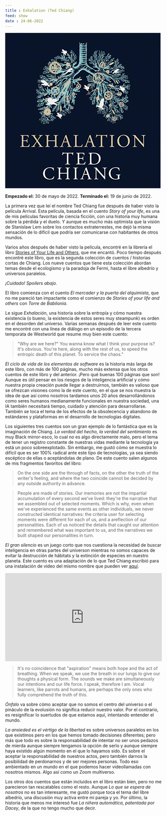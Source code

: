 ```yaml
---
title : Exhalation (Ted Chiang)
feed: show
date : 24-06-2022
---
```


![Portada](/assets/img/tedchiang_exhalation.jpg "Portada del libro")

**Empezado el:** 30 de mayo de 2022.
**Terminado el:**  19 de junio de 2022.

La primera vez que leí el nombre Ted Chiang fue después de haber visto la película Arrival. Esta película, basada en el cuento *Story of your life*, es una de mis películas favoritas de ciencia ficción, con una historia muy humana sobre la pérdida y el duelo. Y aunque es mucho más optimista que la visión de Stanislaw Lem sobre los contactos extraterrestes, me dejó la misma sensación de lo difícil que podría ser comunicarse con habitantes de otros mundos.

Varios años después de haber visto la película, encontré en la librería el libro [Stories of Your Life and Others](https://en.wikipedia.org/wiki/Stories_of_Your_Life_and_Others), que me encantó. Poco tiempo después encontré este libro, que es la segunda colección de cuentos / historias cortas de Chiang. Los nueve cuentos que tiene esta colección abordan temas desde el ecologismo y la paradoja de Fermi, hasta el libre albedrío y universos paralelos. 

*¡Cuidado! Spoilers abajo.*

El libro comienza con el cuento *El mercader y la puerta del alquimista*, que no me pareció tan impactante como el comienzo de *Stories of your life and others*  con *Torre de Babilonia*.

Le sigue *Exhalación*, una historia sobre la entropía y cómo nuestra existencia (o bueno, la existencia de estos seres muy steampunk) es orden en el desorden del universo. Varias semanas después de leer este cuento me encontré con una línea de diálogo en un episodio de la tercera temporata de Westworld que resume muy bien este cuento:

> "Why are we here?" You wanna know what I think your purpose is? It's obvious. You're here, along with the rest of us, to speed the entropic death of this planet. To service the chaos."

*El ciclo de vida de los elementos de software* es la historia más larga de este libro, con más de 100 páginas, mucho más extensa que los otros cuentos de este libro y del anterior. ¡Pero qué buenas 100 páginas que son! Aunque es útil pensar en los riesgos de la inteligencia artificial y cómo nuestra propia creación puede llegar a destruirnos, también es valioso que se ofrezcan visiones como la de este cuento, en el que se nos muestra la idea de que así como nosotros tardamos unos 20 años desarrollándonos como seres humanos medianamente funcionales en nuestra sociedad, una IA también necesitará tiempo, cuidado y atención para desarrollarse. También se toca el tema de los efectos de la obsolecencia y abandono de estándares y plataformas en el desarrollo de tecnologías digitales.

Los siguientes tres cuentos son un gran ejemplo de lo fantástica que es la imaginación de Chiang. *La verdad del hecho, la verdad del sentimiento* es muy Black mirror-esco, lo cual no es algo directamente malo, pero el tema de tener un registro constante de nuestras vidas mediante la tecnología ya está un poco sobreexplotado. Sin embargo, me gustó cómo se muestra lo difícil que es ser 100% radical ante este tipo de tecnologías, ya sea siendo escéptico de ellas o aceptándolas de plano. De este cuento salen algunos de mis fragmentos favoritos del libro:

> On the one side are the through of facts, on the other the truth of the writer's feeling, and where the two coincide cannot be decided by any outside authority in advance.

> People are made of stories. Our memories are not the impartial accumulation of every second we've lived: they're the narrative that we assembled out of selected moments. Which is why, even when we've experienced the same events as other individuals, we never constructed identical narratives: the criteria user for selecting moments were different for each of us, and a areflection of our personalities. Each of us noticed the details that caught our attention and remembered what was important to us, and the narratives we built shaped our personalities in turn.

*El gran silencio* es un juego corto que nos cuestiona la necesidad de buscar inteligencia en otras partes del universon mientras no somos capaces de evitar la destrucción de hábitats y la extinción de especies en nuestro planeta. Este cuento es una adaptación de lo que Ted Chiang escribió para una instalación de video del mismo nombre que pueden ver [aquí](https://vimeo.com/195588827).

<div style="padding:56.25% 0 0 0;position:relative;"><iframe src="https://player.vimeo.com/video/195588827?h=dcc58f5943&color=ff9933" style="position:absolute;top:0;left:0;width:100%;height:100%;" frameborder="0" allow="autoplay; fullscreen; picture-in-picture" allowfullscreen></iframe></div><script src="https://player.vimeo.com/api/player.js"></script>

> It's no coincidence that "aspiration" means both hope and the act of breathing.
> When we speak, we use the breath in our lungs to give our thoughts a physical form. The sounds we make are simultaneously our intentions and our life force.
> I speak, therefore I am. Vocal learners, like parrots and humans, are perhaps the only ones who fully comprehend the truth of this.

*Ónfalo* va sobre cómo aceptar que no somos el centro del universo o el pináculo de la evolusión no significa reducir nuestro valor. Por el contrario, es resignificar lo suertudos de que estamos aquí, intentando entender el mundo. 

*La ansieded es el vértigo de la libertad* es sobre universos paralelos en los que existimos pero en los que hemos tomado decisiones diferentes; pero más que todo es sobre la responsabilidad de intentar no ser unos pedazos de mierda aunque siempre tengamos la opción de serlo y aunque siempre haya existido algún momento en el que lo hayamos sido. Es sobre el aceptar la responsabilidad de nuestros actos, pero también darnos la posibilidad de perdonarnos y de ser mejores personas. Todo eso ambientado en un mundo en el que podemos hacer videollamadas con nosotros mismos. Algo así como un Zoom multiverso.

Los otros dos cuentos que están incluidos en el libro están bien, pero no me parecieron tan rescatables como el resto. Aunque *Lo que se espera de nosotros* no es tan interesante, me gustó porque toca el tema del libre albedrío, una discusión muy activa entre mi pareja y yo. Por último, la historia que menos me interesó fue *La niñera automática, patentada por Dacey*, de la que no tengo mucho que decir. 
